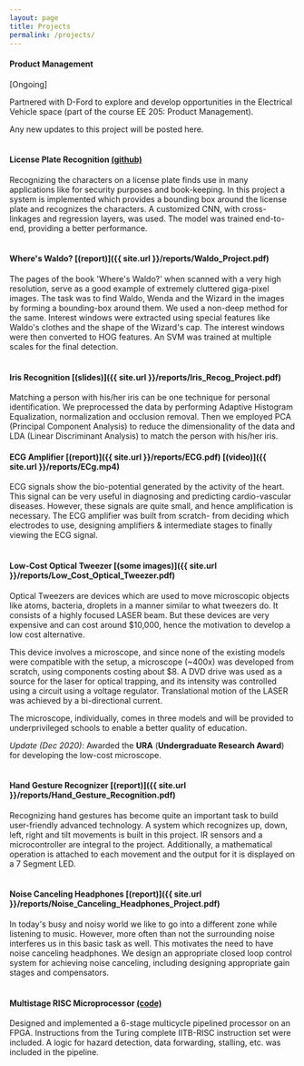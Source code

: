 ```yaml
---
layout: page
title: Projects
permalink: /projects/
---
```


<!-- Following is a list of projects (in no particular order) that I did during my time at IIT Bombay. -->
<!-- <br/><br/> -->

#### **Product Management**
[Ongoing]

Partnered with D-Ford to explore and develop opportunities in the Electrical Vehicle space (part of the course EE 205: Product Management).

Any new updates to this project will be posted here.
<br/><br/>


#### **License Plate Recognition**  [(github)](https://github.com/ShubAn1901/Licence-Plate-Recognition)

Recognizing the characters on a license plate finds use in many applications like for security purposes and book-keeping. In this project a system is implemented which provides a bounding box around the license plate and recognizes the characters. A customized CNN, with cross-linkages and regression layers, was used. The model was trained end-to-end, providing a better performance.
<br/><br/>

#### **Where's Waldo?**  [(report)]({{ site.url }}/reports/Waldo_Project.pdf)

The pages of the book 'Where's Waldo?' when scanned with a very high resolution, serve as a good example of extremely cluttered giga-pixel images. The task was to find Waldo, Wenda and the Wizard in the images by forming a bounding-box around them. We used a non-deep method for the same. Interest windows were extracted using special features like Waldo's clothes and the shape of the Wizard's cap. The interest windows were then converted to HOG features. An SVM was trained at multiple scales for the final detection.
<br/><br/>

#### **Iris Recognition**  [(slides)]({{ site.url }}/reports/Iris_Recog_Project.pdf)

Matching a person with his/her iris can be one technique for personal identification. We preprocessed the data by performing Adaptive Histogram Equalization, normalization and occlusion removal. Then we employed PCA (Principal Component Analysis) to reduce the dimensionality of the data and LDA (Linear Discriminant Analysis) to match the person with his/her iris.


#### **ECG Amplifier** [(report)]({{ site.url }}/reports/ECG.pdf) [(video)]({{ site.url }}/reports/ECg.mp4)

ECG signals show the bio-potential generated by the activity of the heart. This signal can be very useful in diagnosing and predicting cardio-vascular diseases. However, these signals are quite small, and hence amplification is necessary. The ECG amplifier was built from scratch- from deciding which electrodes to use, designing amplifiers & intermediate stages to finally viewing the ECG signal.
<br/><br/>

#### **Low-Cost Optical Tweezer**  [(some images)]({{ site.url }}/reports/Low_Cost_Optical_Tweezer.pdf)

Optical Tweezers are devices which are used to move microscopic objects like atoms, bacteria, droplets in a manner similar to what tweezers do. It consists of a highly focused LASER beam. But these devices are very expensive and can cost around $10,000, hence the motivation to develop a low cost alternative.

This device involves a microscope, and since none of the existing models were compatible with the setup, a microscope (~400x) was developed from scratch, using components costing about $8. A DVD drive was used as a source for the laser for optical trapping, and its intensity was controlled using a circuit using a voltage regulator. Translational motion of the LASER was achieved by a bi-directional current.

The microscope, individually, comes in three models and will be provided to underprivileged schools to enable a better quality of education.

*Update (Dec 2020)*: Awarded the **URA** (**Undergraduate Research Award**) for developing the low-cost microscope.
<br/><br/>


#### **Hand Gesture Recognizer** [(report)]({{ site.url }}/reports/Hand_Gesture_Recognition.pdf)

Recognizing hand gestures has become quite an important task to build user-friendly advanced technology. A system which recognizes up, down, left, right and tilt movements is built in this project. IR sensors and a microcontroller are integral to the project. Additionally, a mathematical operation is attached to each movement and the output for it is displayed on a 7 Segment LED.
<br/><br/>


#### **Noise Canceling Headphones** [(report)]({{ site.url }}/reports/Noise_Canceling_Headphones_Project.pdf)

In today's busy and noisy world we like to go into a different zone while listening to music. However, more often than not the surrounding noise interferes us in this basic task as well. This motivates the need to have noise canceling headphones. We design an appropriate closed loop control system for achieving noise canceling, including designing appropriate gain stages and compensators.
<br/><br/>

#### **Multistage RISC Microprocessor**  [(code)](https://github.com/shubhangb97/RISC-Processor-design)

Designed and implemented a 6-stage multicycle pipelined processor on an FPGA. Instructions from the Turing complete IITB-RISC instruction set were included. A logic for hazard detection, data forwarding, stalling, etc. was included in the pipeline.
<br/><br/>


<!-- #### **Object Tracking**  [(report)]({{ site.url }}/reports/Object_Tracking_Project.pdf)

The ability to track objects has become an important element in various applications like tracking through CCTV cameras. In this project methods like mean-shift tracking and tracking using optical flow are explored. For optical flow we explore the Lucas Kanade Algorithm and its improvement using an iterative and a pyramidal algorithm. Then algorithms like the Hungarian Algorithm and a Kalman Filter (exploiting bounding boxes from YOLO) are explored.
<br/><br/> -->


<!-- #### **Steganography using Wavelet Transform** [(slides)]({{ site.url }}/reports/Steganography_Project.pdf)

In today's world data security has become an important issue. Using this as a motivation we developed a system for steganographic concealing of one data into another using discrete wavelet transform. We made the process of steganography more secure by adding a novel patch based algorithm. We presented our findings at the MHRD-TEQIP-KITE workshop for knowledge incubation.
<br/><br/> -->




<!--
**Music Genre Classification** [(slides)]({{ site.url }}/reports/Music_Genre_Project.pdf)

The project aim was to classify music into 6 distinct genres. We used the MFCC coefficients, extracted from the music, as trainable features. We compared the results using CNNs, SVM and clustering techniques. -->
